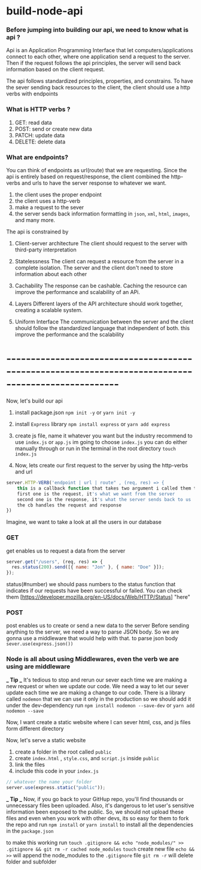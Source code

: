 # build-node-api

### Before jumping into building our api, we need to know what is api ?

Api is an Application Programming Interface that let computers/applications connect to each other, where one
application send a request to the server. Then if the request follows the api principles, the server will send back
information based on the client request.

The api follows standardized principles, properties, and constrains. To have the sever sending back resources to the
client, the client should use a http verbs with endpoints

### What is HTTP verbs ?

1. GET: read data
2. POST: send or create new data
3. PATCH: update data
4. DELETE: delete data

### What are endpoints?

You can think of endpoints as url(route) that we are requesting.
Since the api is entirely based on request/response, the client combined the http-verbs and urls
to have the server response to whatever we want.

1. the client uses the proper endpoint
2. the client uses a http-verb
3. make a request to the sever
4. the server sends back information formatting in `json`, `xml`, `html`, `images`, and many more.

The api is constrained by

1. Client-server architecture
   The client should request to the server with third-party interpretation

2. Statelessness
   The client can request a resource from the server in a complete isolation. The server and the client don't need
   to store information about each other

3. Cachability
   The response can be cashable. Caching the resource can improve the performance and scalability of an APi.

4. Layers
   Different layers of the API architecture should work together, creating a scalable system.

5. Uniform Interface
   The communication between the server and the client should follow the standardized language that independent of both.
   this improve the performance and the scalability

# ---------------------------------------------------------------------------------------------------

Now, let's build our api

1. install package.json
   `npm init -y`
   or
   `yarn init -y`

2. install `Express` library
   `npm install express`
   or
   `yarn add express`

3. create js file, name it whatever you want but the industry recommend to use `index.js` or `app.js`
   im going to choose `index.js`
   you can do either manually through or run in the terminal in the root directory `touch index.js`

4. Now, lets create our first request to the server by using the http-verbs and url

```js
server.HTTP-VERB('endpoint | url | route" , (req, res) => {
    this is a callback function that takes two argument i called them the homies (request and response)
    first one is the request, it's what we want from the server
    second one is the response, it's what the server sends back to us
    the cb handles the request and response
})
```

Imagine, we want to take a look at all the users in our database

### GET

get enables us to request a data from the server

```js
server.get("/users", (req, res) => {
  res.status(200).send([{ name: "Jon" }, { name: "Doe" }]);
});
```

status(#number)
we should pass numbers to the status function that indicates if our requests have been successful or
failed. You can check them [https://developer.mozilla.org/en-US/docs/Web/HTTP/Status] "here"

### POST

post enables us to create or send a new data to the server
Before sending anything to the server, we need a way to parse JSON body.
So we are gonna use a middleware that would help with that.
to parse json body
`sever.use(express.json())`

### Node is all about using Middlewares, even the verb we are using are middleware

**_ Tip _**
It's tedious to stop and rerun our sever each time we are making a new request or when we update
our code. We need a way to let our sever update each time we are making a change to our code.
There is a library called `nodemon` that we can use it only in the production so we should add it
under the dev-dependency
run `npm install nodemon --save-dev` or `yarn add nodemon --save`

Now, I want create a static website where I can sever html, css, and js files form different
directory

Now, let's serve a static website

1. create a folder in the root called `public`
2. create `index.html` , `style.css`, and `script.js` inside `public`
3. link the files
4. include this code in your `index.js`

```js
// whatever the name your folder
server.use(express.static("public"));
```

**_ Tip _**
Now, if you go back to your GitHup repo, you'll find thousands or unnecessary files been uploaded.
Also, it's dangerous to let user's sensitive information been exposed to the public.
So, we should not upload these files and even when you work with other devs, its so easy for
them to fork the repo and run `npm install` or `yarn install` to install all the dependencies
in the `package.json`

to make this working run
`touch .gitignore && echo "node_modules/" >> .gitignore && git rm -r cached node_modules`
`touch` create new file
`echo && >>` will append the node_modules to the `.gitignore` file
`git rm -r` will delete folder and subfolder
